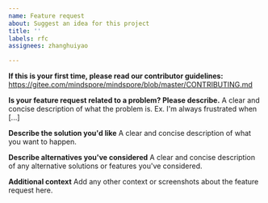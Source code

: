 ```yaml
---
name: Feature request
about: Suggest an idea for this project
title: ''
labels: rfc
assignees: zhanghuiyao

---
```


**If this is your first time, please read our contributor guidelines:** https://gitee.com/mindspore/mindspore/blob/master/CONTRIBUTING.md

**Is your feature request related to a problem? Please describe.**
A clear and concise description of what the problem is. Ex. I'm always frustrated when [...]

**Describe the solution you'd like**
A clear and concise description of what you want to happen.

**Describe alternatives you've considered**
A clear and concise description of any alternative solutions or features you've considered.

**Additional context**
Add any other context or screenshots about the feature request here.
